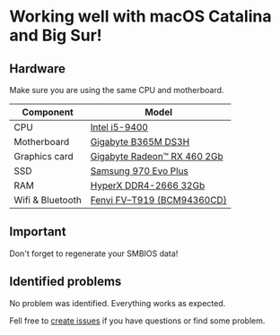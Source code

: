 # Working well with macOS Catalina and Big Sur!

## Hardware
Make sure you are using the same CPU and motherboard.

| Component | Model |
| ------ | ------ |
| CPU | [Intel i5-9400](https://ark.intel.com/content/www/us/en/ark/products/134898/intel-core-i5-9400-processor-9m-cache-up-to-4-10-ghz.html) |
| Motherboard | [Gigabyte B365M DS3H](https://www.gigabyte.com/Motherboard/B365M-DS3H-rev-10) |
| Graphics card | [Gigabyte Radeon™ RX 460 2Gb](https://www.gigabyte.com/Graphics-Card/GV-RX460WF2OC-2GD) |
| SSD | [Samsung 970 Evo Plus](https://www.samsung.com/us/computing/memory-storage/solid-state-drives/ssd-970-evo-plus-nvme-m-2-500gb-mz-v7s500b-am/) |
| RAM | [HyperX DDR4-2666 32Gb](https://www.hyperxgaming.com/us/memory/fury-ddr4) |
| Wifi & Bluetooth | [Fenvi FV–T919 (BCM94360CD)](https://aliexpress.ru/item/32778371977.html?&sku_id=12000018003239936) |

## Important
Don't forget to regenerate your SMBIOS data!

## Identified problems
No problem was identified. Everything works as expected.

Fell free to [create issues](https://github.com/RusKryzhanovskiy/Hackintosh-Gigabyte-B365M-DS3H/issues/new) if you have questions or find some problem.
